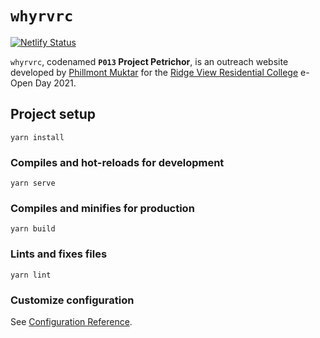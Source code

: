 # `whyrvrc`
[![Netlify Status](https://api.netlify.com/api/v1/badges/29ff267b-a1ef-46c1-a38c-34e6f4d2d287/deploy-status)](https://app.netlify.com/sites/whyrvrc/deploys)

`whyrvrc`, codenamed **`P013` Project Petrichor**, is an outreach website developed by [Phillmont Muktar](https://phillmontisaweso.me) for the [Ridge View Residential College](https://rvrc.nus.edu.sg) e-Open Day 2021.

## Project setup
```
yarn install
```

### Compiles and hot-reloads for development
```
yarn serve
```

### Compiles and minifies for production
```
yarn build
```

### Lints and fixes files
```
yarn lint
```

### Customize configuration
See [Configuration Reference](https://cli.vuejs.org/config/).
